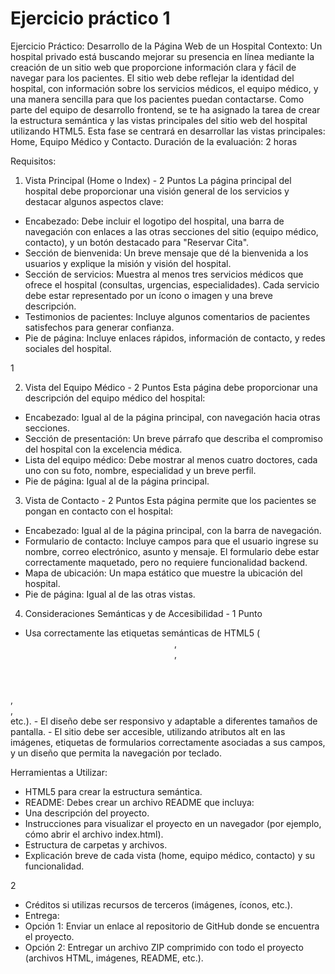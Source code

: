 # Ejercicio práctico 1

Ejercicio Práctico: Desarrollo de la Página Web de
un Hospital
Contexto:
Un hospital privado está buscando mejorar su presencia en línea mediante la creación de un
sitio web que proporcione información clara y fácil de navegar para los pacientes. El sitio web
debe reflejar la identidad del hospital, con información sobre los servicios médicos, el equipo
médico, y una manera sencilla para que los pacientes puedan contactarse.
Como parte del equipo de desarrollo frontend, se te ha asignado la tarea de crear la estructura
semántica y las vistas principales del sitio web del hospital utilizando HTML5. Esta fase se
centrará en desarrollar las vistas principales: Home, Equipo Médico y Contacto.
Duración de la evaluación: 2 horas

Requisitos:
1. Vista Principal (Home o Index) - 2 Puntos
La página principal del hospital debe proporcionar una visión general de los servicios y destacar
algunos aspectos clave:
- Encabezado: Debe incluir el logotipo del hospital, una barra de navegación con enlaces
a las otras secciones del sitio (equipo médico, contacto), y un botón destacado para
"Reservar Cita".
- Sección de bienvenida: Un breve mensaje que dé la bienvenida a los usuarios y
explique la misión y visión del hospital.
- Sección de servicios: Muestra al menos tres servicios médicos que ofrece el hospital
(consultas, urgencias, especialidades). Cada servicio debe estar representado por un
ícono o imagen y una breve descripción.
- Testimonios de pacientes: Incluye algunos comentarios de pacientes satisfechos para
generar confianza.
- Pie de página: Incluye enlaces rápidos, información de contacto, y redes sociales del
hospital.

1

2. Vista del Equipo Médico - 2 Puntos
Esta página debe proporcionar una descripción del equipo médico del hospital:
- Encabezado: Igual al de la página principal, con navegación hacia otras secciones.
- Sección de presentación: Un breve párrafo que describa el compromiso del hospital
con la excelencia médica.
- Lista del equipo médico: Debe mostrar al menos cuatro doctores, cada uno con su
foto, nombre, especialidad y un breve perfil.
- Pie de página: Igual al de la página principal.
3. Vista de Contacto - 2 Puntos
Esta página permite que los pacientes se pongan en contacto con el hospital:
- Encabezado: Igual al de la página principal, con la barra de navegación.
- Formulario de contacto: Incluye campos para que el usuario ingrese su nombre,
correo electrónico, asunto y mensaje. El formulario debe estar correctamente
maquetado, pero no requiere funcionalidad backend.
- Mapa de ubicación: Un mapa estático que muestre la ubicación del hospital.
- Pie de página: Igual al de las otras vistas.
4. Consideraciones Semánticas y de Accesibilidad - 1 Punto
- Usa correctamente las etiquetas semánticas de HTML5 (<header>, <nav>,
<section>, <article>, <footer> etc.).
- El diseño debe ser responsivo y adaptable a diferentes tamaños de pantalla.
- El sitio debe ser accesible, utilizando atributos alt en las imágenes, etiquetas de
formularios correctamente asociadas a sus campos, y un diseño que permita la
navegación por teclado.

Herramientas a Utilizar:
- HTML5 para crear la estructura semántica.
- README: Debes crear un archivo README que incluya:
- Una descripción del proyecto.
- Instrucciones para visualizar el proyecto en un navegador (por ejemplo, cómo
abrir el archivo index.html).
- Estructura de carpetas y archivos.
- Explicación breve de cada vista (home, equipo médico, contacto) y su
funcionalidad.

2

- Créditos si utilizas recursos de terceros (imágenes, íconos, etc.).
- Entrega:
- Opción 1: Enviar un enlace al repositorio de GitHub donde se encuentra el
proyecto.
- Opción 2: Entregar un archivo ZIP comprimido con todo el proyecto (archivos
HTML, imágenes, README, etc.).
